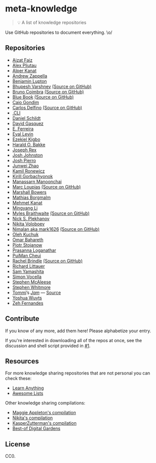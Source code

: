# meta-knowledge

> 💡 A list of knowledge repositories

Use GitHub repositories to document everything. \o/

## Repositories

- [Aizat Faiz](https://github.com/aizatto/gitbook-public)
- [Alex Pliutau](https://github.com/plutov/notebook)
- [Alper Kanat](https://github.com/tunix/notebook)
- [Andrew Zappella](https://github.com/azappella/knowledge)
- [Benjamin Lupton](https://github.com/balupton/learnings)
- [Bhupesh Varshney](https://bhupesh.gitbook.io/notes) [\(Source on GitHub\)](https://github.com/Bhupesh-V/til)
- [Bruno Coimbra](https://b-coimbra.github.io/notes) [\(Source on GitHub\)](https://github.com/b-coimbra/notes)
- [Blue Book](https://lyz-code.github.io/blue-book) [\(Source on GitHub\)](https://github.com/lyz-code/blue-book)
- [Caio Gondim](https://github.com/caiogondim/knowledge)
- [Carlos Delfino](https://carlosdelfino.github.io) [\(Source on GitHub\)](https://github.com/CarlosDelfino/carlosdelfino.github.com)
- [.CLI](https://github.com/dotcli/knowledge)
- [Daniel Schildt](https://github.com/d2s/knowledge)
- [David Gasquez](https://github.com/davidgasquez/handbook)
- [E. Ferreira](https://github.com/slowernews/notebook)
- [Eyal Levin](https://github.com/eyalev/notes)
- [Ezekiel Kigbo](https://github.com/theatlasroom/tidbits)
- [Harald O. Bakke](https://github.com/bakke92/hwiki)
- [Joseph Rex](https://github.com/josephrexme/knowledge)
- [Josh Johnston](https://github.com/joshwnj/knowledge)
- [Josh Pierro](https://github.com/joshpierro/knowledge)
- [Junwei Zhao](https://github.com/wahyd4/knowledge-mind-mapping)
- [Kamil Ronewicz](https://github.com/galileo/knowledge)
- [Kirill Gorbachyonok](https://github.com/japanese-goblinn/knowledge-base)
- [Manassarn Manoonchai](https://github.com/narze/knowledge)
- [Marc Loupias](http://memo-dev.marc-loupias.fr/) [\(Source on GitHub\)](https://github.com/MarcLoupias/memo-dev)
- [Marshall Bowers](https://github.com/maxdeviant/knowledge)
- [Mathias Borgmalm](https://github.com/MateBoy/knowledge-base)
- [Mehmet Kanat](https://github.com/mehmetka/notebook)
- [Mingyang Li](https://github.com/tslmy/know)
- [Myles Braithwaite](https://wiki.mylesb.ca/) [\(Source on GitHub\)](https://github.com/myles/wiki)
- [Nick S. Plekhanov](https://github.com/nicksp/til)
- [Nikita Voloboev](https://github.com/nikitavoloboev/knowledge)
- [Nimalan aka mark1626](https://mark1626.github.io/knowledge/) [\(Source on GitHub\)](https://github.com/mark1626/knowledge)
- [Oleh Kuchuk](https://github.com/hzlmn/week-learning)
- [Omar Bahareth](https://github.com/obahareth/knowledge)
- [Piotr Stojanow](https://github.com/psto/episteme)
- [Prasanna Loganathar](https://github.com/prasannavl/knowledge)
- [PuiMan Cheui](https://github.com/aleen42/PersonalWiki)
- [Rachel Brindle](https://knowledge.rachelbrindle.com/) [\(Source on GitHub\)](https://github.com/younata/personal_knowledge)
- [Richard Littauer](https://github.com/RichardLitt/knowledge)
- [Sam Yamashita](https://github.com/sotayamashita/knowledge)
- [Simon Vocella](https://github.com/voxsim/knowledge)
- [Stephen McAleese](https://github.com/smcaleese/directory)
- [Stephen Whitmore](https://github.com/noffle/wisdom)
- [Tommi](https://tommi.space 'tommi.space')’s <cite>[Jam](https://tommi.space/jam 'Tommi’s “The Jam„ — tommi.space')</cite> — [Source](https://github.com/xplosionmind/tommi.space/tree/main/_notes '_notes in tommi.space, on GitHub')
- [Yoshua Wuyts](https://github.com/yoshuawuyts/knowledge)
- [Zeh Fernandes](https://github.com/zehfernandes/dailylog)

## Contribute

If you know of any more, add them here! Please alphabetize your entry.

If you're interested in downloading all of the repos at once, see the discussion and shell script provided in [#1](https://github.com/RichardLitt/meta-knowledge/issues/1).

## Resources

For more knowledge sharing repositories that are not personal you can check these:

- [Learn Anything](https://github.com/learn-anything/learn-anything)
- [Awesome Lists](https://github.com/sindresorhus/awesome)

Other knowledge sharing compilations:

* [Maggie Appleton's compilation](https://github.com/MaggieAppleton/digital-gardeners)
* [Nikita's compilation](https://wiki.nikitavoloboev.xyz/other/wiki-workflow#similar-wikis-i-liked)
* [KasperZutterman's compilation](https://github.com/KasperZutterman/Second-Brain)
* [Best-of Digital Gardens](https://github.com/lyz-code/best-of-digital-gardens)

## License

CC0.
